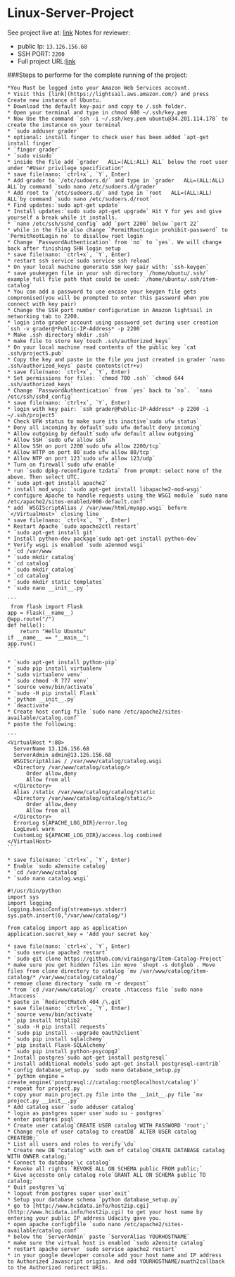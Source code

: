 # Linux-Server-Project

See project live at: [link](http://ec2-13-126-156-68.ap-south-1.compute.amazonaws.com/)
Notes for reviewer:
* public Ip: `13.126.156.68`
* SSH PORT: `2200`
* Full project URL:[link](http://ec2-13-126-156-68.ap-south-1.compute.amazonaws.com/)


###Steps to performe for the complete running of the project:

    *You Must be logged into your Amazon Web Services account.
    * Visit this [link](https://lightsail.aws.amazon.com/) and press Create new instance of Ubuntu.
    * Download the default key-pair and copy to /.ssh folder.
    * Open your terminal and type in chmod 600 ~/.ssh/key.pem
    * Now Use the command `ssh -i ~/.ssh/key.pem ubuntu@34.201.114.178` to create the instance on your terminal
    * `sudo adduser grader`
    * optional: install finger to check user has been added `apt-get install finger`
    * `finger grader`
    * `sudo visudo`
    * inside the file add `grader   ALL=(ALL:ALL) ALL` below the root user under "#User privilege specification"
    * save file(nano: `ctrl+x`, `Y`, Enter)
    * Add grader to `/etc/sudoers.d/` and type in `grader   ALL=(ALL:ALL) ALL`by command `sudo nano /etc/sudoers.d/grader`
    * Add root to `/etc/sudoers.d/` and type in `root   ALL=(ALL:ALL) ALL`by command `sudo nano /etc/sudoers.d/root`
    * Find updates:`sudo apt-get update`
    * Install updates:`sudo sudo apt-get upgrade` Hit Y for yes and give yourself a break while it installs.
    * `nano /etc/ssh/sshd_config` add `port 2200` below `port 22`
    * while in the file also change `PermitRootLogin prohibit-password` to `PermitRootLogin no` to disallow root login
    * Change `PasswordAuthentication` from `no` to `yes`. We will change back after finishing SHH login setup
    * save file(nano: `ctrl+x`, `Y`, Enter)
    * restart ssh service`sudo service ssh reload`
    * On your local machine generate SSH key pair with: `ssh-keygen`
    * save youkeygen file in your ssh directory `/home/ubuntu/.ssh/` example full file path that could be used: `/home/ubuntu/.ssh/item-catalog`
    * You can add a password to use encase your keygen file gets compromised(you will be prompted to enter this password when you connect with key pair)
    * Change the SSH port number configuration in Amazon lightsail in networking tab to 2200.
    * login into grader account using password set during user creation `ssh -v grader@*Public-IP-Address* -p 2200`
    * Make .ssh directory`mkdir .ssh`
    * make file to store key`touch .ssh/authorized_keys`
    * On your local machine read contents of the public key `cat .ssh/project5.pub`
    * Copy the key and paste in the file you just created in grader `nano .ssh/authorized_keys` paste contents(ctr+v)
    * save file(nano: `ctrl+x`, `Y`, Enter)
    * Set permissions for files: `chmod 700 .ssh` `chmod 644 .ssh/authorized_keys`
    * Change `PasswordAuthentication` from `yes` back to `no`.  `nano /etc/ssh/sshd_config`
    * save file(nano: `ctrl+x`, `Y`, Enter)
    * login with key pair: `ssh grader@Public-IP-Address* -p 2200 -i ~/.ssh/project5`
    * Check UFW status to make sure its inactive`sudo ufw status`
    * Deny all incoming by default`sudo ufw default deny incoming`
    * Allow outgoing by default`sudo ufw default allow outgoing`
    * Allow SSH `sudo ufw allow ssh`
    * Allow SSH on port 2200`sudo ufw allow 2200/tcp`
    * Allow HTTP on port 80`sudo ufw allow 80/tcp`
    * Allow NTP on port 123`sudo ufw allow 123/udp`
    * Turn on firewall`sudo ufw enable`
    * run `sudo dpkg-reconfigure tzdata` from prompt: select none of the above. Then select UTC.
    * `sudo apt-get install apache2` 
    * install mod_wsgi: `sudo apt-get install libapache2-mod-wsgi`
    * configure Apache to handle requests using the WSGI module `sudo nano /etc/apache2/sites-enabled/000-default.conf`
    * add `WSGIScriptAlias / /var/www/html/myapp.wsgi` before `</VirtualHost>` closing line
    * save file(nano: `ctrl+x`, `Y`, Enter)
    * Restart Apache `sudo apache2ctl restart`
    * `sudo apt-get install git`
    * Install python-dev package`sudo apt-get install python-dev`
    * Verify wsgi is enabled `sudo a2enmod wsgi`
    * `cd /var/www`
    * `sudo mkdir catalog`
    * `cd catalog`
    * `sudo mkdir catalog`
    * `cd catalog`
    * `sudo mkdir static templates`
    * `sudo nano __init__.py `

    ```
     from flask import Flask
    app = Flask(__name__)
    @app.route("/")
    def hello():
        return "Hello Ubuntu"
    if __name__ == "__main__":
    app.run()
    ```

    * `sudo apt-get install python-pip`
    * `sudo pip install virtualenv `
    * `sudo virtualenv venv`
    * `sudo chmod -R 777 venv`
    * `source venv/bin/activate`
    * `sudo -H pip install Flask`
    * `python __init__.py`
    * `deactivate`
    * Create host config file `sudo nano /etc/apache2/sites-available/catalog.conf`
    * paste the following:

    ```
    <VirtualHost *:80>
      ServerName 13.126.156.68
      ServerAdmin admin@13.126.156.68
      WSGIScriptAlias / /var/www/catalog/catalog.wsgi
      <Directory /var/www/catalog/catalog/>
          Order allow,deny
          Allow from all
      </Directory>
      Alias /static /var/www/catalog/catalog/static
      <Directory /var/www/catalog/catalog/static/>
          Order allow,deny
          Allow from all
      </Directory>
      ErrorLog ${APACHE_LOG_DIR}/error.log
      LogLevel warn
      CustomLog ${APACHE_LOG_DIR}/access.log combined
    </VirtualHost>
    ```

    * save file(nano: `ctrl+x`, `Y`, Enter)
    * Enable `sudo a2ensite catalog`
    * `cd /var/www/catalog`
    * `sudo nano catalog.wsgi`

  ```
  #!/usr/bin/python
  import sys
  import logging
  logging.basicConfig(stream=sys.stderr)
  sys.path.insert(0,"/var/www/catalog/")

  from catalog import app as application
  application.secret_key = 'Add your secret key'
  ```

    * save file(nano: `ctrl+x`, `Y`, Enter)
    * `sudo service apache2 restart`
    * `sudo git clone https://github.com/viraingarg/Item-Catalog-Project`
    * make sure you get hidden files iin move `shopt -s dotglob`. Move files from clone directory to catalog `mv /var/www/catalog/item-catalog/* /var/www/catalog/catalog/`
    * remove clone directory `sudo rm -r devpost`
    * from `cd /var/www/catalog/` create .htaccess file `sudo nano .htaccess`
    * paste in `RedirectMatch 404 /\.git`
    * save file(nano: `ctrl+x`, `Y`, Enter)
    * `source venv/bin/activate`
    * `pip install httplib2`
    * `sudo -H pip install requests`
    * `sudo pip install --upgrade oauth2client`
    * `sudo pip install sqlalchemy`
    * `pip install Flask-SQLAlchemy`
    * `sudo pip install python-psycopg2`
    * Install postgres`sudo apt-get install postgresql`
    * install additional models`sudo apt-get install postgresql-contrib`
    * config database_setup.py `sudo nano database_setup.py`
    * `python engine = create_engine('postgresql://catalog:root@localhost/catalog')`
    * repeat for project.py
    * copy your main project.py file into the __init__.py file `mv project.py __init__.py`
    * Add catalog user `sudo adduser catalog`
    * login as postgres super user`sudo su - postgres`
    * enter postgres`psql`
    * Create user catalog`CREATE USER catalog WITH PASSWORD 'root';`
    * Change role of user catalog to creatDB` ALTER USER catalog CREATEDB;`
    * List all users and roles to verify`\du`
    * Create new DB "catalog" with own of catalog`CREATE DATABASE catalog WITH OWNER catalog;`
    * Connect to database`\c catalog`
    * Revoke all rights `REVOKE ALL ON SCHEMA public FROM public;`
    * Give accessto only catalog role`GRANT ALL ON SCHEMA public TO catalog;`
    * Quit postgres`\q`
    * logout from postgres super user`exit`
    * Setup your database schema `python database_setup.py`
    * go to [http://www.hcidata.info/host2ip.cgi](http://www.hcidata.info/host2ip.cgi) to get your host name by entering your public IP address Udacity gave you.
    * open apache configbfile `sudo nano /etc/apache2/sites-available/catalog.conf`
    * below the `ServerAdmin` paste `ServerAlias YOURHOSTNAME`
    * make sure the virtual host is enabled `sudo a2ensite catalog`
    * restart apache server `sudo service apache2 restart`
    * in your google developer console add your host name and IP address to Authorized Javascript origins. And add YOURHOSTNAME/ouath2callback to the Authorized redirect URIs.
